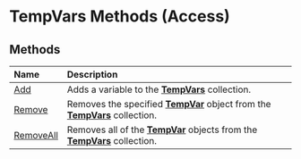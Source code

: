 
# TempVars Methods (Access)

## Methods



|**Name**|**Description**|
|:-----|:-----|
|[Add](836e449c-35ff-4089-857a-403c9fc97592.md)|Adds a variable to the  **[TempVars](aa81b18b-5e9f-ae44-cbcf-55cf6e37b7f6.md)** collection.|
|[Remove](a9ab9ff2-5bfc-d001-f5eb-9929907bc1b2.md)|Removes the specified  **[TempVar](4a0429e6-bcfa-7a8b-7030-6e88c2f1a71d.md)** object from the **[TempVars](aa81b18b-5e9f-ae44-cbcf-55cf6e37b7f6.md)** collection.|
|[RemoveAll](1b278bda-9f28-8fd7-0408-3a2a4d3e1a74.md)|Removes all of the  **[TempVar](4a0429e6-bcfa-7a8b-7030-6e88c2f1a71d.md)** objects from the **[TempVars](aa81b18b-5e9f-ae44-cbcf-55cf6e37b7f6.md)** collection.|
